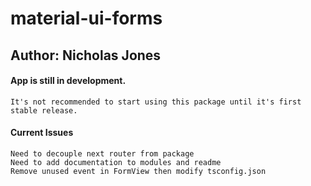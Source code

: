 # material-ui-forms

## Author: Nicholas Jones

#### App is still in development. 
    It's not recommended to start using this package until it's first stable release.

#### Current Issues
    Need to decouple next router from package
    Need to add documentation to modules and readme
    Remove unused event in FormView then modify tsconfig.json
